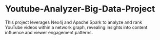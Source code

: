 # Youtube-Analyzer-Big-Data-Project
This project leverages Neo4j and Apache Spark to analyze and rank YouTube videos within a network graph, revealing insights into content influence and viewer engagement patterns.
